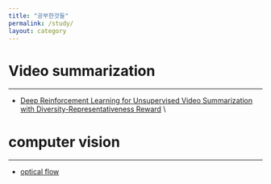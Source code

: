 ```yaml
---
title: "공부한것들"
permalink: /study/
layout: category
---
```





# Video summarization
-----------------
 - [Deep Reinforcement Learning for Unsupervised Video Summarization with
Diversity-Representativeness Reward](https://lhju4e.github.io/study/paper1) \\



# computer vision
-----------------
- [optical flow](https://lhju4e.github.io/study/optical_flow)

